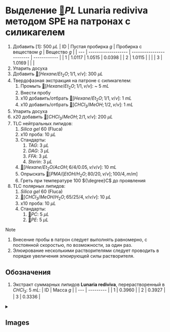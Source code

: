 # Выделение [🔗][pl]$PL$ **Lunaria rediviva** методом SPE на патронах с силикагелем

1. Добавить [1]: 500 ${\mu}L$
    | ID  | Пустая пробирка $g$ | Пробирка с веществом $g$ | Вещество $g$ |
    | --- | ------------------- | ------------------------ | ------------ |
    | 1   | 1.0117              | 1.0515                   | 0.0398       |
    | 2   | 1.0115              |                          |              |
    | 3   | 1.0169              |                          |              |
2. Упарить досуха
3. Добавить [🔗][hexaneet_2o]$[Hexane/Et_2O; 1/1, v/v]$: 300 ${\mu}L$
4. Твердофазная экстракция на патроне с силикагелем:
   1. Промыть [🔗][hexaneet_2o]$[Hexane/Et_2O; 1/1, v/v]$: ~ 5 $mL$
   2. Внести пробу
   3. x10 добавить/отбрать [🔗][hexaneet_2o]$[Hexane/Et_2O; 1/1, v/v]$: 1 $mL$
   4. x10 добавить/отбрать [🔗][chcl_3meoh]$[CHCl_3/MeOH; 1/2, v/v]$: 1 $mL$
5. Упарить досуха
6. x20 добавить [🔗][chcl_3meoh]$[CHCl_3/MeOH; 2/1, v/v]$: 200 ${\mu}L$
7. TLC нейтральных липидов:
   1. $Silica\ gel\ 60$ (Fluca)
   2. x10 проба: 10 ${\mu}L$
   3. Стандарты:
      1. $TAG$: 3 ${\mu}L$
      2. $DAG$: 3 ${\mu}L$
      3. $FFA$: 3 ${\mu}L$
      4. $Sterin$: 3 ${\mu}L$
   4. [🔗][hexaneet_2oacoh]$[Hexane/Et_2O/AcOH; 6/4/0.05, v/v/v]$: 10 $mL$
   5. Опрыскать [🔗][pmaetohh_2o]$[PMA/[EtOH/H_2O; 80/20, v/v]; 100/4,m/m]$
   6. Греть при температуре 100 ${\degree}C$ до проявления
8. TLC полярных липидов:
   1. $Silica\ gel\ 60$ (Fluca)
   2. [🔗][chcl_3meohh_2o]$[CHCl_3/MeOH/H_2O; 65/25/4, v/v/v]$: 10 ${\mu}L$
   3. x10 проба: 10 ${\mu}L$
   4. Стандарты:
      1. [🔗][pc]$PC$: 5 ${\mu}L$
      2. [🔗][pe]$PE$: 5 ${\mu}L$

> [!NOTE]
> 1. Внесение пробы в патрон следует выполнять равномерно, с постоянной скоростью, по возможности, за один раз.
> 2. Элюирование несколькими растворителями следует проводить в порядке увеличения элюирующей силы растворителя.

## Обозначения

1. Экстракт суммарных липидов **Lunaria rediviva**, перерастворенный в $CHCl_3$: 5 $mL$:
   | ID  | Масса $g$ |
   | --- | --------- |
   | 1   | 0.3960    |
   | 2   | 0.3927    |
   | 3   | 0.3336    |

<details><summary>

## Images

</summary>
<img src="images/20240320_151036.jpg" width="256"/> <img src="images/20240320_161231.jpg" width="256"/>
<img src="images/4c3a37a3-ed47-40ca-bdf7-71e1f46b43f7.jpeg" alt="TLC"/>
</details>

[chcl_3meoh]: substances/mixtures.md#chcl_3meoh
[chcl_3meohh_2o]: substances/mixtures.md#chcl_3meohh_2o
[hexaneet_2o]: substances/mixtures.md#hexaneet_2o
[hexaneet_2oacoh]: substances/mixtures.md#hexaneet_2oacoh
[pc]: substances/individuals.md#pc
[pe]: substances/individuals.md#pe
[pl]: substances/individuals.md#pl
[pmaetohh_2o]: substances/mixtures.md#pmaetohh_2o
